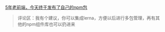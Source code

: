 [5年老前端，今天终于发布了自己的npm包](https://juejin.cn/post/7131406856240496647)

> 评论区：我有个建议，你可以集成lerna，方便以后进行多包管理，再有其他的npm组件库也可以扔进来